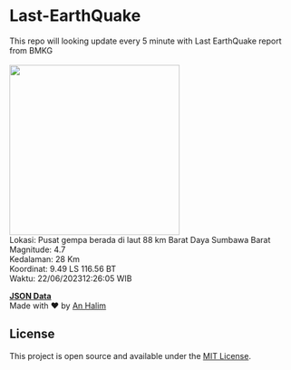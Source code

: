 # Last-EarthQuake
This repo will looking update every 5 minute with Last EarthQuake report from BMKG
<br>
<br>
<img src="https://static.bmkg.go.id/20230622122605.mmi.jpg" width="300"/>
<br>
Lokasi: Pusat gempa berada di laut 88 km Barat Daya Sumbawa Barat <br>
Magnitude: 4.7 <br>
Kedalaman: 28 Km <br>
Koordinat: 9.49 LS 116.56 BT <br>
Waktu: 22/06/202312:26:05 WIB <br>

<a href="./data/data.json">**JSON Data**</a>
<br>
Made with ❤️ by <a href="https://github.com/an-halim">An Halim</a>
## License

This project is open source and available under the [MIT License](LICENSE).
